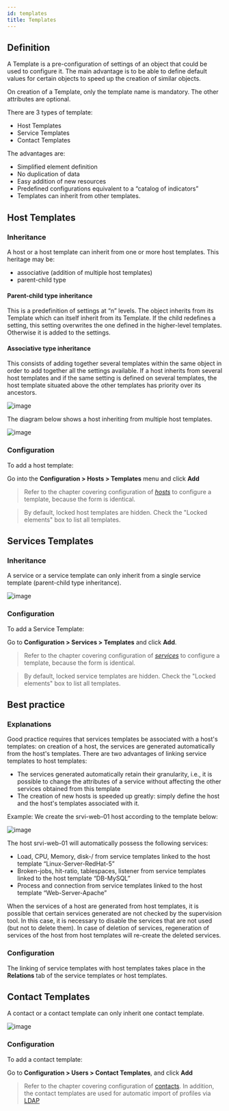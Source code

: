 ```yaml
---
id: templates
title: Templates
---
```


## Definition

A Template is a pre-configuration of settings of an object that could be used to
configure it. The main advantage is to be able to define default values for
certain objects to speed up the creation of similar objects.

On creation of a Template, only the template name is mandatory. The other
attributes are optional.

There are 3 types of template:

  - Host Templates
  - Service Templates
  - Contact Templates

The advantages are:

  - Simplified element definition
  - No duplication of data
  - Easy addition of new resources
  - Predefined configurations equivalent to a “catalog of indicators”
  - Templates can inherit from other templates.

## Host Templates

### Inheritance

A host or a host template can inherit from one or more host templates. This
heritage may be:

  - associative (addition of multiple host templates)
  - parent-child type

#### Parent-child type inheritance

This is a predefinition of settings at “n” levels. The object inherits from its
Template which can itself inherit from its Template. If the child redefines a
setting, this setting overwrites the one defined in the higher-level templates.
Otherwise it is added to the settings.

#### Associative type inheritance

This consists of adding together several templates within the same object in
order to add together all the settings available. If a host inherits from
several host templates and if the same setting is defined on several templates,
the host template situated above the other templates has priority over
its ancestors.

![image](../assets/configuration/09hostmodels.png)

The diagram below shows a host inheriting from multiple host templates.

![image](../assets/configuration/09hostmodelsheritage.png)

### Configuration

To add a host template:

Go into the **Configuration > Hosts > Templates** menu and click **Add**

> Refer to the chapter covering configuration of
> *[hosts](basic-objects/hosts.md)* to configure a template, because the form
> is identical.

> By default, locked host templates are hidden. Check the "Locked elements" box
> to list all templates.

## Services Templates

### Inheritance

A service or a service template can only inherit from a single service template
(parent-child type inheritance).

![image](../assets/configuration/09heritageservice.png)

### Configuration

To add a Service Template:

Go to **Configuration > Services > Templates** and click **Add**.

> Refer to the chapter covering configuration of
> *[services](basic-objects/services.md)* to configure a template, because the
> form is identical.

> By default, locked service templates are hidden. Check the "Locked elements"
> box to list all templates.

## Best practice

### Explanations

Good practice requires that services templates be associated with a host's
templates: on creation of a host, the services are generated automatically from
the host's templates. There are two advantages of linking service templates to
host templates:

  - The services generated automatically retain their granularity, i.e., it is
    possible to change the attributes of a service without affecting the other
    services obtained from this template
  - The creation of new hosts is speeded up greatly: simply define
    the host and the host's templates associated with it.

Example: We create the srvi-web-01 host according to the template below:

![image](../assets/configuration/09hostexemple.png)

The host srvi-web-01 will automatically possess the following services:

  - Load, CPU, Memory, disk-/ from service templates linked to the host
    template “Linux-Server-RedHat-5”
  - Broken-jobs, hit-ratio, tablespaces, listener from service templates linked
    to the host template “DB-MySQL”
  - Process and connection from service templates linked to the host template
    “Web-Server-Apache”

When the services of a host are generated from host templates, it is possible
that certain services generated are not checked by the supervision tool. In this
case, it is necessary to disable the services that are not used (but not to
delete them). In case of deletion of services, regeneration of services of the
host from host templates will re-create the deleted services.

### Configuration

The linking of service templates with host templates takes place in the
**Relations** tab of the service templates or host templates.

## Contact Templates

A contact or a contact template can only inherit one contact template.

![image](../assets/configuration/09contactmodel.png)

### Configuration

To add a contact template:

Go to **Configuration > Users > Contact Templates**, and click
**Add**

> Refer to the chapter covering configuration of
> [contacts](basic-objects/contacts.md). In addition, the contact
> templates are used for automatic import of profiles via
> [LDAP](../administration/parameters/ldap.md)
